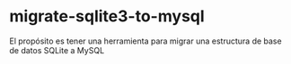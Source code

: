# migrate-sqlite3-to-mysql
El propósito es tener una herramienta para migrar una estructura de base de datos SQLite a MySQL
